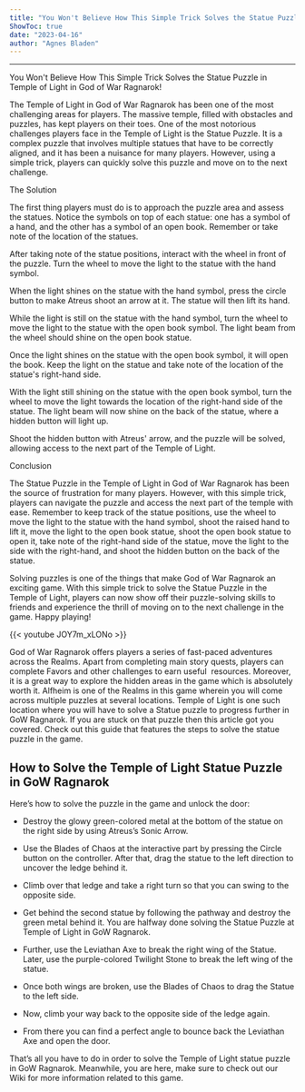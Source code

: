 ```yaml
---
title: "You Won't Believe How This Simple Trick Solves the Statue Puzzle in Temple of Light in God of War Ragnarok!"
ShowToc: true 
date: "2023-04-16"
author: "Agnes Bladen"
---
```

*****
You Won't Believe How This Simple Trick Solves the Statue Puzzle in Temple of Light in God of War Ragnarok!

The Temple of Light in God of War Ragnarok has been one of the most challenging areas for players. The massive temple, filled with obstacles and puzzles, has kept players on their toes. One of the most notorious challenges players face in the Temple of Light is the Statue Puzzle. It is a complex puzzle that involves multiple statues that have to be correctly aligned, and it has been a nuisance for many players. However, using a simple trick, players can quickly solve this puzzle and move on to the next challenge.

The Solution

The first thing players must do is to approach the puzzle area and assess the statues. Notice the symbols on top of each statue: one has a symbol of a hand, and the other has a symbol of an open book. Remember or take note of the location of the statues.

After taking note of the statue positions, interact with the wheel in front of the puzzle. Turn the wheel to move the light to the statue with the hand symbol.

When the light shines on the statue with the hand symbol, press the circle button to make Atreus shoot an arrow at it. The statue will then lift its hand.

While the light is still on the statue with the hand symbol, turn the wheel to move the light to the statue with the open book symbol. The light beam from the wheel should shine on the open book statue.

Once the light shines on the statue with the open book symbol, it will open the book. Keep the light on the statue and take note of the location of the statue's right-hand side.

With the light still shining on the statue with the open book symbol, turn the wheel to move the light towards the location of the right-hand side of the statue. The light beam will now shine on the back of the statue, where a hidden button will light up.

Shoot the hidden button with Atreus' arrow, and the puzzle will be solved, allowing access to the next part of the Temple of Light.

Conclusion

The Statue Puzzle in the Temple of Light in God of War Ragnarok has been the source of frustration for many players. However, with this simple trick, players can navigate the puzzle and access the next part of the temple with ease. Remember to keep track of the statue positions, use the wheel to move the light to the statue with the hand symbol, shoot the raised hand to lift it, move the light to the open book statue, shoot the open book statue to open it, take note of the right-hand side of the statue, move the light to the side with the right-hand, and shoot the hidden button on the back of the statue.

Solving puzzles is one of the things that make God of War Ragnarok an exciting game. With this simple trick to solve the Statue Puzzle in the Temple of Light, players can now show off their puzzle-solving skills to friends and experience the thrill of moving on to the next challenge in the game. Happy playing!

{{< youtube JOY7m_xLONo >}} 



God of War Ragnarok offers players a series of fast-paced adventures across the Realms. Apart from completing main story quests, players can complete Favors and other challenges to earn useful  resources. Moreover, it is a great way to explore the hidden areas in the game which is absolutely worth it. Alfheim is one of the Realms in this game wherein you will come across multiple puzzles at several locations. Temple of Light is one such location where you will have to solve a Statue puzzle to progress further in GoW Ragnarok. If you are stuck on that puzzle then this article got you covered. Check out this guide that features the steps to solve the statue puzzle in the game.
 
## How to Solve the Temple of Light Statue Puzzle in GoW Ragnarok
 
Here’s how to solve the puzzle in the game and unlock the door:
 

 
- Destroy the glowy green-colored metal at the bottom of the statue on the right side by using Atreus’s Sonic Arrow.
 - Use the Blades of Chaos at the interactive part by pressing the Circle button on the controller. After that, drag the statue to the left direction to uncover the ledge behind it.
 - Climb over that ledge and take a right turn so that you can swing to the opposite side.
 - Get behind the second statue by following the pathway and destroy the green metal behind it. You are halfway done solving the Statue Puzzle at Temple of Light in GoW Ragnarok.

 
- Further, use the Leviathan Axe to break the right wing of the Statue. Later, use the purple-colored Twilight Stone to break the left wing of the statue.

 


 
- Once both wings are broken, use the Blades of Chaos to drag the Statue to the left side.
 - Now, climb your way back to the opposite side of the ledge again.
 - From there you can find a perfect angle to bounce back the Leviathan Axe and open the door.

 
That’s all you have to do in order to solve the Temple of Light statue puzzle in GoW Ragnarok. Meanwhile, you are here, make sure to check out our Wiki for more information related to this game.




